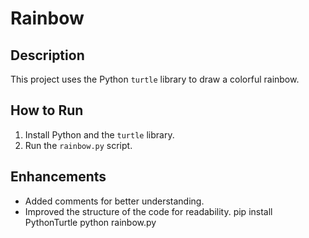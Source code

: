 # Rainbow

## Description
This project uses the Python `turtle` library to draw a colorful rainbow.

## How to Run
1. Install Python and the `turtle` library.
2. Run the `rainbow.py` script.

## Enhancements
- Added comments for better understanding.
- Improved the structure of the code for readability.
pip install PythonTurtle
python rainbow.py
